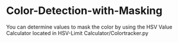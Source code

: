 # Color-Detection-with-Masking

You can determine values to mask the color by using the HSV Value Calculator located in HSV-Limit Calculator/Colortracker.py
